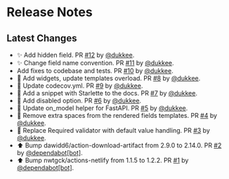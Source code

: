 # Release Notes

## Latest Changes

* ✨ Add hidden field. PR [#12](https://github.com/boardpack/reforms/pull/12) by [@dukkee](https://github.com/dukkee).
* ✨ Change field name convention. PR [#11](https://github.com/boardpack/reforms/pull/11) by [@dukkee](https://github.com/dukkee).
* Add fixes to codebase and tests. PR [#10](https://github.com/boardpack/reforms/pull/10) by [@dukkee](https://github.com/dukkee).
* 👷 Add widgets, update templates overload. PR [#8](https://github.com/boardpack/reforms/pull/8) by [@dukkee](https://github.com/dukkee).
* 🔧 Update codecov.yml. PR [#9](https://github.com/boardpack/reforms/pull/9) by [@dukkee](https://github.com/dukkee).
* 📝 Add a snippet with Starlette to the docs. PR [#7](https://github.com/boardpack/reforms/pull/7) by [@dukkee](https://github.com/dukkee).
* 👷 Add disabled option. PR [#6](https://github.com/boardpack/reforms/pull/6) by [@dukkee](https://github.com/dukkee).
* 🔧 Update on_model helper for FastAPI. PR [#5](https://github.com/boardpack/reforms/pull/5) by [@dukkee](https://github.com/dukkee).
* 📝 Remove extra spaces from the rendered fields templates. PR [#4](https://github.com/boardpack/reforms/pull/4) by [@dukkee](https://github.com/dukkee).
* 🐛 Replace Required validator with default value handling. PR [#3](https://github.com/boardpack/reforms/pull/3) by [@dukkee](https://github.com/dukkee).
* ⬆ Bump dawidd6/action-download-artifact from 2.9.0 to 2.14.0. PR [#2](https://github.com/boardpack/reforms/pull/2) by [@dependabot[bot]](https://github.com/apps/dependabot).
* ⬆ Bump nwtgck/actions-netlify from 1.1.5 to 1.2.2. PR [#1](https://github.com/boardpack/reforms/pull/1) by [@dependabot[bot]](https://github.com/apps/dependabot).

